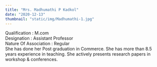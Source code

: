 ```yaml
---
title: "Mrs. Madhumathi P Kadkol"
date: "2020-12-13"
thumbnail: "static/img/Madhumathi-1.jpg"
---
```


Qualification : M.com  
Designation : Assistant Professor  
Nature Of Association : Regular  
She has done her Post graduation in Commerce. She has more than 8.5 years experience in teaching. She actively presents research papers in workshop & conferences.
